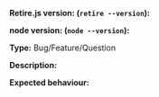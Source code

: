 **Retire.js version: (`retire --version`):**

**node version: (`node --version`):**

**Type:**
Bug/Feature/Question

**Description:**

**Expected behaviour:**
